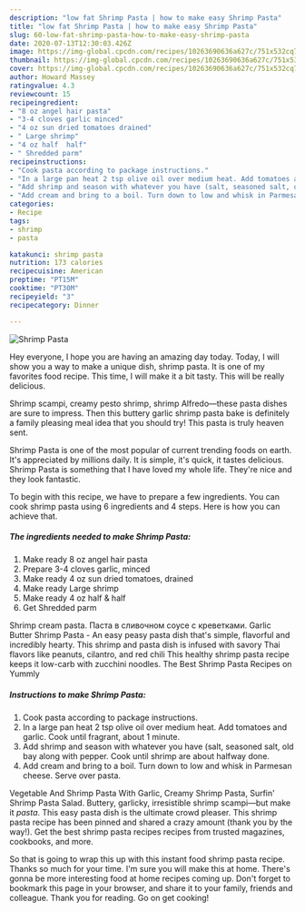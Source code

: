 ```yaml
---
description: "low fat Shrimp Pasta | how to make easy Shrimp Pasta"
title: "low fat Shrimp Pasta | how to make easy Shrimp Pasta"
slug: 60-low-fat-shrimp-pasta-how-to-make-easy-shrimp-pasta
date: 2020-07-13T12:30:03.426Z
image: https://img-global.cpcdn.com/recipes/10263690636a627c/751x532cq70/shrimp-pasta-recipe-main-photo.jpg
thumbnail: https://img-global.cpcdn.com/recipes/10263690636a627c/751x532cq70/shrimp-pasta-recipe-main-photo.jpg
cover: https://img-global.cpcdn.com/recipes/10263690636a627c/751x532cq70/shrimp-pasta-recipe-main-photo.jpg
author: Howard Massey
ratingvalue: 4.3
reviewcount: 15
recipeingredient:
- "8 oz angel hair pasta"
- "3-4 cloves garlic minced"
- "4 oz sun dried tomatoes drained"
- " Large shrimp"
- "4 oz half  half"
- " Shredded parm"
recipeinstructions:
- "Cook pasta according to package instructions."
- "In a large pan heat 2 tsp olive oil over medium heat. Add tomatoes and garlic. Cook until fragrant, about 1 minute."
- "Add shrimp and season with whatever you have (salt, seasoned salt, old bay along with pepper. Cook until shrimp are about halfway done."
- "Add cream and bring to a boil. Turn down to low and whisk in Parmesan cheese. Serve over pasta."
categories:
- Recipe
tags:
- shrimp
- pasta

katakunci: shrimp pasta 
nutrition: 173 calories
recipecuisine: American
preptime: "PT15M"
cooktime: "PT30M"
recipeyield: "3"
recipecategory: Dinner

---
```



![Shrimp Pasta](https://img-global.cpcdn.com/recipes/10263690636a627c/751x532cq70/shrimp-pasta-recipe-main-photo.jpg)

Hey everyone, I hope you are having an amazing day today. Today, I will show you a way to make a unique dish, shrimp pasta. It is one of my favorites food recipe. This time, I will make it a bit tasty. This will be really delicious.

Shrimp scampi, creamy pesto shrimp, shrimp Alfredo—these pasta dishes are sure to impress. Then this buttery garlic shrimp pasta bake is definitely a family pleasing meal idea that you should try! This pasta is truly heaven sent.

Shrimp Pasta is one of the most popular of current trending foods on earth. It's appreciated by millions daily. It is simple, it's quick, it tastes delicious. Shrimp Pasta is something that I have loved my whole life. They're nice and they look fantastic.


To begin with this recipe, we have to prepare a few ingredients. You can cook shrimp pasta using 6 ingredients and 4 steps. Here is how you can achieve that.

<!--inarticleads1-->

##### The ingredients needed to make Shrimp Pasta:

1. Make ready 8 oz angel hair pasta
1. Prepare 3-4 cloves garlic, minced
1. Make ready 4 oz sun dried tomatoes, drained
1. Make ready  Large shrimp
1. Make ready 4 oz half &amp; half
1. Get  Shredded parm


Shrimp cream pasta. Паста в сливочном соусе с креветками. Garlic Butter Shrimp Pasta - An easy peasy pasta dish that&#39;s simple, flavorful and incredibly hearty. This shrimp and pasta dish is infused with savory Thai flavors like peanuts, cilantro, and red chili This healthy shrimp pasta recipe keeps it low-carb with zucchini noodles. The Best Shrimp Pasta Recipes on Yummly 

<!--inarticleads2-->

##### Instructions to make Shrimp Pasta:

1. Cook pasta according to package instructions.
1. In a large pan heat 2 tsp olive oil over medium heat. Add tomatoes and garlic. Cook until fragrant, about 1 minute.
1. Add shrimp and season with whatever you have (salt, seasoned salt, old bay along with pepper. Cook until shrimp are about halfway done.
1. Add cream and bring to a boil. Turn down to low and whisk in Parmesan cheese. Serve over pasta.


Vegetable And Shrimp Pasta With Garlic, Creamy Shrimp Pasta, Surfin&#39; Shrimp Pasta Salad. Buttery, garlicky, irresistible shrimp scampi—but make it *pasta*. This easy pasta dish is the ultimate crowd pleaser. This shrimp pasta recipe has been pinned and shared a crazy amount (thank you by the way!). Get the best shrimp pasta recipes recipes from trusted magazines, cookbooks, and more. 

So that is going to wrap this up with this instant food shrimp pasta recipe. Thanks so much for your time. I'm sure you will make this at home. There's gonna be more interesting food at home recipes coming up. Don't forget to bookmark this page in your browser, and share it to your family, friends and colleague. Thank you for reading. Go on get cooking!
